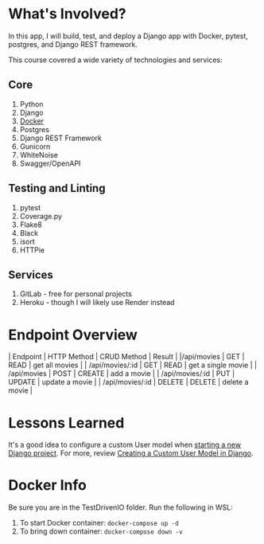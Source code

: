 # What's Involved?

In this app, I will build, test, and deploy a Django app with Docker, pytest, postgres, and Django REST framework.

This course covered a wide variety of technologies and services:

## Core
1. Python
2. Django
3. [Docker](https://docs.docker.com/get-docker/)
4. Postgres
5. Django REST Framework
6. Gunicorn
7. WhiteNoise
8. Swagger/OpenAPI

## Testing and Linting
1. pytest
2. Coverage.py
3. Flake8
4. Black
5. isort
6. HTTPie

## Services
1. GitLab - free for personal projects
2. Heroku - though I will likely use Render instead

# Endpoint Overview

| Endpoint | HTTP Method | CRUD Method | Result |
|/api/movies | GET | READ | get all movies |
| /api/movies/:id | GET | READ | get a single movie |
| /api/movies | POST | CREATE | add a movie |
| /api/movies/:id | PUT | UPDATE | update a movie |
| /api/movies/:id | DELETE | DELETE | delete a movie |

# Lessons Learned

It's a good idea to configure a custom User model when [starting a new Django project](https://docs.djangoproject.com/en/4.1/topics/auth/customizing/#using-a-custom-user-model-when-starting-a-project). For more, review [Creating a Custom User Model in Django](https://testdriven.io/blog/django-custom-user-model).

# Docker Info

Be sure you are in the TestDrivenIO folder. Run the following in WSL:
1. To start Docker container:  `docker-compose up -d`
2. To bring down container:  `docker-compose down -v`